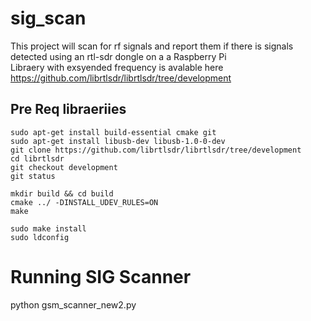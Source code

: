 # sig_scan
This project will scan for rf signals and report them if there is signals detected using an rtl-sdr dongle on a a Raspberry Pi<br>
Libraery with exsyended frequency is avalable here https://github.com/librtlsdr/librtlsdr/tree/development<br>
## Pre Req libraeriies
    sudo apt-get install build-essential cmake git
    sudo apt-get install libusb-dev libusb-1.0-0-dev
    git clone https://github.com/librtlsdr/librtlsdr/tree/development
    cd librtlsdr
    git checkout development
    git status

    mkdir build && cd build
    cmake ../ -DINSTALL_UDEV_RULES=ON
    make

    sudo make install
    sudo ldconfig
    
# Running SIG Scanner
python gsm_scanner_new2.py
